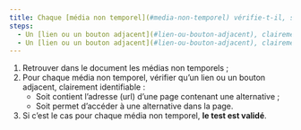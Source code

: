 ```yaml
---
title: Chaque [média non temporel](#media-non-temporel) vérifie-t-il, si nécessaire, une de ces conditions (hors cas particuliers) ?
steps:
  - Un [lien ou un bouton adjacent](#lien-ou-bouton-adjacent), clairement identifiable, permet d’accéder à une page contenant une alternative ;
  - Un [lien ou un bouton adjacent](#lien-ou-bouton-adjacent), clairement identifiable, permet d’accéder à une alternative dans la page.
---
```


1. Retrouver dans le document les médias non temporels ;
2. Pour chaque média non temporel, vérifier qu’un lien ou un bouton adjacent, clairement identifiable :
   - Soit contient l’adresse (url) d’une page contenant une alternative ;
   - Soit permet d’accéder à une alternative dans la page.
3. Si c’est le cas pour chaque média non temporel, **le test est validé**.
